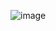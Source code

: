 


![image](https://user-images.githubusercontent.com/27284318/142737375-6aeaa787-e37d-4058-a36c-9662fd46ecad.png)


